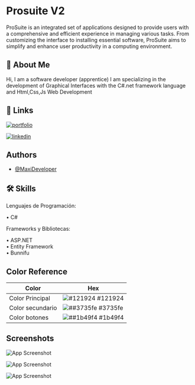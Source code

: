 
# Prosuite V2

ProSuite is an integrated set of applications designed to provide users with a comprehensive and efficient experience in managing various tasks. From customizing the interface to installing essential software, ProSuite aims to simplify and enhance user productivity in a computing environment.


## 🚀 About Me
Hi, I am a software developer (apprentice) I am specializing in the development of Graphical Interfaces with the C#.net framework language and Html,Css,Js Web Development


## 🔗 Links
[![portfolio](https://img.shields.io/badge/my_portfolio-000?style=for-the-badge&logo=ko-fi&logoColor=white)](https://katherineoelsner.com/)

[![linkedin](https://img.shields.io/badge/linkedin-0A66C2?style=for-the-badge&logo=linkedin&logoColor=white)](https://www.linkedin.com/)
 


## Authors

- [@MaxiDeveloper](https://api.whatsapp.com/send?phone=51955042110&text=Hola%20Max%2C%20He%20visto%20tu%20proyecto)


## 🛠 Skills
Lenguajes de Programación:

• C#  

Frameworks y Bibliotecas:

• ASP.NET  
• Entity Framework  
• Bunnifu 
## Color Reference

| Color             | Hex                                                                |
| ----------------- | ------------------------------------------------------------------ |
| Color Principal | ![#121924](https://via.placeholder.com/10/121924?text=+)  #121924|
| Color secundario | ![##3735fe](https://via.placeholder.com/10/#3735fe?text=+) #3735fe |
| Color botones | ![##1b49f4](https://via.placeholder.com/10/#1b49f4?text=+) #1b49f4 |


## Screenshots

![App Screenshot](https://i.postimg.cc/5jdrmF7G/image.png)

![App Screenshot](https://i.postimg.cc/DwCt9m8W/image.png)

![App Screenshot](https://i.postimg.cc/28tQgDCk/image.png)
